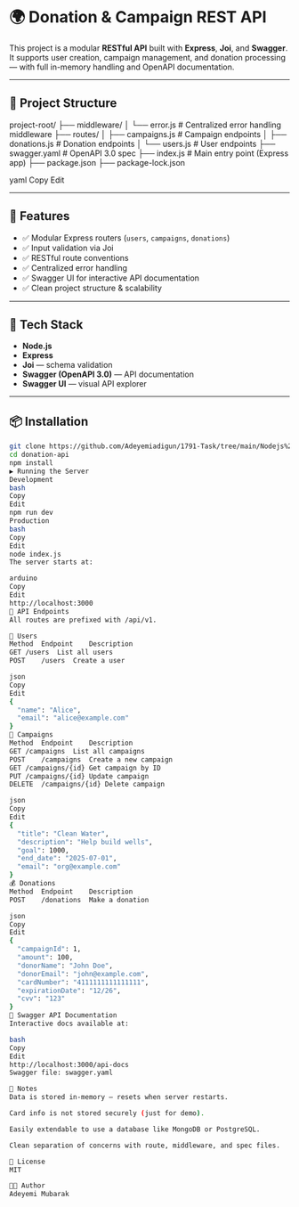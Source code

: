 # 🌍 Donation & Campaign REST API

This project is a modular **RESTful API** built with **Express**, **Joi**, and **Swagger**. It supports user creation, campaign management, and donation processing — with full in-memory handling and OpenAPI documentation.

---

## 📁 Project Structure

project-root/
├── middleware/
│ └── error.js # Centralized error handling middleware
├── routes/
│ ├── campaigns.js # Campaign endpoints
│ ├── donations.js # Donation endpoints
│ └── users.js # User endpoints
├── swagger.yaml # OpenAPI 3.0 spec
├── index.js # Main entry point (Express app)
├── package.json
├── package-lock.json

yaml
Copy
Edit

---

## 🚀 Features

- ✅ Modular Express routers (`users`, `campaigns`, `donations`)
- ✅ Input validation via Joi
- ✅ RESTful route conventions
- ✅ Centralized error handling
- ✅ Swagger UI for interactive API documentation
- ✅ Clean project structure & scalability

---

## 🔧 Tech Stack

- **Node.js**
- **Express**
- **Joi** — schema validation
- **Swagger (OpenAPI 3.0)** — API documentation
- **Swagger UI** — visual API explorer

---

## 📦 Installation

```bash
git clone https://github.com/Adeyemiadigun/1791-Task/tree/main/Nodejs%20Best%20Api%20Practices%20Solution
cd donation-api
npm install
▶️ Running the Server
Development
bash
Copy
Edit
npm run dev
Production
bash
Copy
Edit
node index.js
The server starts at:

arduino
Copy
Edit
http://localhost:3000
📮 API Endpoints
All routes are prefixed with /api/v1.

👤 Users
Method	Endpoint	Description
GET	/users	List all users
POST	/users	Create a user

json
Copy
Edit
{
  "name": "Alice",
  "email": "alice@example.com"
}
📢 Campaigns
Method	Endpoint	Description
GET	/campaigns	List all campaigns
POST	/campaigns	Create a new campaign
GET	/campaigns/{id}	Get campaign by ID
PUT	/campaigns/{id}	Update campaign
DELETE	/campaigns/{id}	Delete campaign

json
Copy
Edit
{
  "title": "Clean Water",
  "description": "Help build wells",
  "goal": 1000,
  "end_date": "2025-07-01",
  "email": "org@example.com"
}
💰 Donations
Method	Endpoint	Description
POST	/donations	Make a donation

json
Copy
Edit
{
  "campaignId": 1,
  "amount": 100,
  "donorName": "John Doe",
  "donorEmail": "john@example.com",
  "cardNumber": "4111111111111111",
  "expirationDate": "12/26",
  "cvv": "123"
}
🧪 Swagger API Documentation
Interactive docs available at:

bash
Copy
Edit
http://localhost:3000/api-docs
Swagger file: swagger.yaml

🧹 Notes
Data is stored in-memory — resets when server restarts.

Card info is not stored securely (just for demo).

Easily extendable to use a database like MongoDB or PostgreSQL.

Clean separation of concerns with route, middleware, and spec files.

📄 License
MIT

👨‍💻 Author
Adeyemi Mubarak